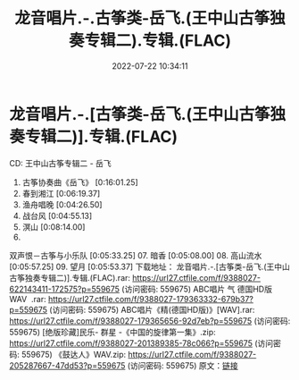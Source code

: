 ﻿---
title: 龙音唱片.-.古筝类-岳飞.(王中山古筝独奏专辑二).专辑.(FLAC)
date: 2022-07-22 10:34:11
categories: 古典音乐、新世纪、纯音雅乐
tags: 纯音雅乐
---
# 龙音唱片.-.[古筝类-岳飞.(王中山古筝独奏专辑二)].专辑.(FLAC)

CD: 王中山古筝专辑二 - 岳飞
01. 古筝协奏曲《岳飞》
[0:16:01.25]
02. 春到湘江
[0:06:19.37]
03. 渔舟唱晚
[0:04:26.50]
04. 战台风
[0:04:55.13]
05. 溟山
[0:08:14.00]
06.
双声恨－古筝与小乐队
[0:05:33.25]
07. 暗香
[0:05:08.00]
08. 高山流水
[0:05:57.25]
09. 望月
[0:05:53.37]
下载地址：
龙音唱片.-.[古筝类-岳飞.(王中山古筝独奏专辑二)].专辑.(FLAC).rar: https://url27.ctfile.com/f/9388027-622143411-172575?p=559675
(访问密码: 559675)
ABC唱片 气 德国HD版 WAV  .rar: https://url27.ctfile.com/f/9388027-179363332-679b37?p=559675
(访问密码: 559675)
ABC唱片《精(德国HD版)》[WAV].rar: https://url27.ctfile.com/f/9388027-179365656-92d7eb?p=559675
(访问密码: 559675)
[绝版珍藏]民乐- 群星 -《中国的旋律第一集》.zip: https://url27.ctfile.com/f/9388027-201389385-78c066?p=559675
(访问密码: 559675)
《鼓达人》WAV.zip: https://url27.ctfile.com/f/9388027-205287667-47dd53?p=559675
(访问密码: 559675)
原文：[链接](https://blog.sina.com.cn/s/blog_1647c7e7601030yhp.html)